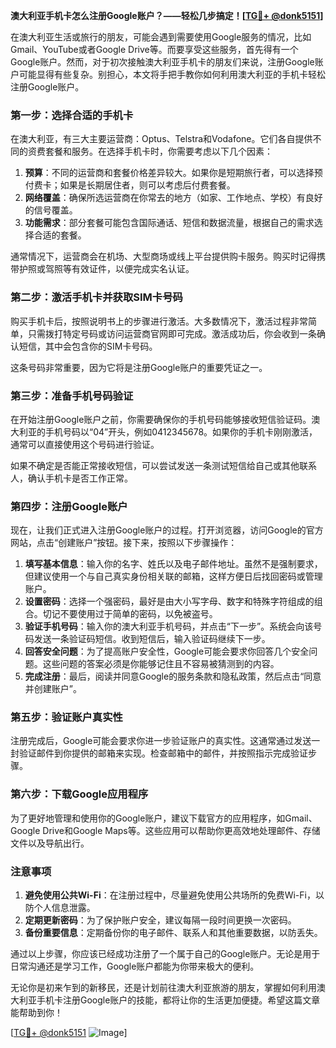 **澳大利亚手机卡怎么注册Google账户？——轻松几步搞定！[[TG💪+ @donk5151](https://t.me/s/donk5151)]**

在澳大利亚生活或旅行的朋友，可能会遇到需要使用Google服务的情况，比如Gmail、YouTube或者Google Drive等。而要享受这些服务，首先得有一个Google账户。然而，对于初次接触澳大利亚手机卡的朋友们来说，注册Google账户可能显得有些复杂。别担心，本文将手把手教你如何利用澳大利亚的手机卡轻松注册Google账户。

### 第一步：选择合适的手机卡

在澳大利亚，有三大主要运营商：Optus、Telstra和Vodafone。它们各自提供不同的资费套餐和服务。在选择手机卡时，你需要考虑以下几个因素：

1. **预算**：不同的运营商和套餐价格差异较大。如果你是短期旅行者，可以选择预付费卡；如果是长期居住者，则可以考虑后付费套餐。
2. **网络覆盖**：确保所选运营商在你常去的地方（如家、工作地点、学校）有良好的信号覆盖。
3. **功能需求**：部分套餐可能包含国际通话、短信和数据流量，根据自己的需求选择合适的套餐。

通常情况下，运营商会在机场、大型商场或线上平台提供购卡服务。购买时记得携带护照或驾照等有效证件，以便完成实名认证。

### 第二步：激活手机卡并获取SIM卡号码

购买手机卡后，按照说明书上的步骤进行激活。大多数情况下，激活过程非常简单，只需拨打特定号码或访问运营商官网即可完成。激活成功后，你会收到一条确认短信，其中会包含你的SIM卡号码。

这条号码非常重要，因为它将是注册Google账户的重要凭证之一。

### 第三步：准备手机号码验证

在开始注册Google账户之前，你需要确保你的手机号码能够接收短信验证码。澳大利亚的手机号码以“04”开头，例如0412345678。如果你的手机卡刚刚激活，通常可以直接使用这个号码进行验证。

如果不确定是否能正常接收短信，可以尝试发送一条测试短信给自己或其他联系人，确认手机卡是否工作正常。

### 第四步：注册Google账户

现在，让我们正式进入注册Google账户的过程。打开浏览器，访问Google的官方网站，点击“创建账户”按钮。接下来，按照以下步骤操作：

1. **填写基本信息**：输入你的名字、姓氏以及电子邮件地址。虽然不是强制要求，但建议使用一个与自己真实身份相关联的邮箱，这样方便日后找回密码或管理账户。
2. **设置密码**：选择一个强密码，最好是由大小写字母、数字和特殊字符组成的组合。切记不要使用过于简单的密码，以免被盗号。
3. **验证手机号码**：输入你的澳大利亚手机号码，并点击“下一步”。系统会向该号码发送一条验证码短信。收到短信后，输入验证码继续下一步。
4. **回答安全问题**：为了提高账户安全性，Google可能会要求你回答几个安全问题。这些问题的答案必须是你能够记住且不容易被猜测到的内容。
5. **完成注册**：最后，阅读并同意Google的服务条款和隐私政策，然后点击“同意并创建账户”。

### 第五步：验证账户真实性

注册完成后，Google可能会要求你进一步验证账户的真实性。这通常通过发送一封验证邮件到你提供的邮箱来实现。检查邮箱中的邮件，并按照指示完成验证步骤。

### 第六步：下载Google应用程序

为了更好地管理和使用你的Google账户，建议下载官方的应用程序，如Gmail、Google Drive和Google Maps等。这些应用可以帮助你更高效地处理邮件、存储文件以及导航出行。

### 注意事项

1. **避免使用公共Wi-Fi**：在注册过程中，尽量避免使用公共场所的免费Wi-Fi，以防个人信息泄露。
2. **定期更新密码**：为了保护账户安全，建议每隔一段时间更换一次密码。
3. **备份重要信息**：定期备份你的电子邮件、联系人和其他重要数据，以防丢失。

通过以上步骤，你应该已经成功注册了一个属于自己的Google账户。无论是用于日常沟通还是学习工作，Google账户都能为你带来极大的便利。

无论你是初来乍到的新移民，还是计划前往澳大利亚旅游的朋友，掌握如何利用澳大利亚手机卡注册Google账户的技能，都将让你的生活更加便捷。希望这篇文章能帮助到你！

[[TG💪+ @donk5151](https://t.me/s/donk5151) ![Image](https://i.postimg.cc/rwNCRYN7/Snipaste-2025-04-30-17-27-05.png)]